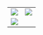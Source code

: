 <table>
  <tr>
    <td>
      <img src="https://github-readme-stats.vercel.app/api?username=fjx13038033078&theme=rose&show_icons=true" />
    </td>
    <td>
      <img src="https://github-readme-stats.vercel.app/api/top-langs/?username=fjx13038033078&layout=pie&exclude_repo=github-readme-stats,anuraghazra.github.io" />
    </td>
  </tr>
  <tr>
    <td colspan="2">
      <img src="https://github-readme-stats.vercel.app/api/pin/?username=fjx13038033078&repo=ruoyi-CERS&theme=ambient_gradient" />
    </td>
  </tr>
</table>

